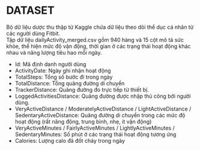 # DATASET
Bộ dữ liệu dược thu thập từ Kaggle chứa dữ liệu theo dõi thể dục cá nhân từ các người dùng Fitbit.  
Tập dữ liệu dailyActivity_merged.csv gồm 940 hàng và 15 cột mô tả sức khỏe, thể hiện mức độ vận động, thời gian ở các trạng thái hoạt động khác nhau và năng lượng tiêu hao mỗi ngày.  
* Id: Mã định danh người dùng 
* ActivityDate: Ngày ghi nhận hoạt động
* TotalSteps: Tổng số bước đi trong ngày
* TotalDistance: Tổng quãng đường di chuyển 
* TrackerDistance: Quãng đường đo trực tiếp từ thiết bị.
* LoggedActivitiesDistance: Quãng đường được nhập thủ công bởi người dùng.
* VeryActiveDistance / ModeratelyActiveDistance / LightActiveDistance / SedentaryActiveDistance: Quãng đường di chuyển trong các mức độ hoạt động (rất năng động, trung bình, nhẹ, ít vận động)
* VeryActiveMinutes / FairlyActiveMinutes / LightlyActiveMinutes / SedentaryMinutes: Số phút ở các trạng thái hoạt động tương ứng
* Calories: Lượng calo đã đốt cháy trong ngày
